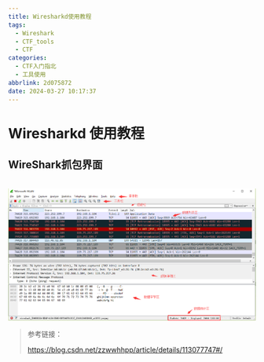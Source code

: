 ```yaml
---
title: Wiresharkd使用教程
tags:
  - Wireshark
  - CTF_tools
  - CTF
categories:
  - CTF入门指北
  - 工具使用
abbrlink: 2d075872
date: 2024-03-27 10:17:37
---
```


# Wiresharkd 使用教程

## WireShark抓包界面

​	![界面](../img/Wireshark/1.png)

> 参考链接：
>
> https://blog.csdn.net/zzwwhhpp/article/details/113077747#/
